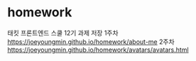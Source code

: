 # homework
태킷 프론트엔드 스쿨 12기 과제 저장
1주차 https://joeyoungmin.github.io/homework/about-me
2주차 https://joeyoungmin.github.io/homework/avatars/avatars.html
